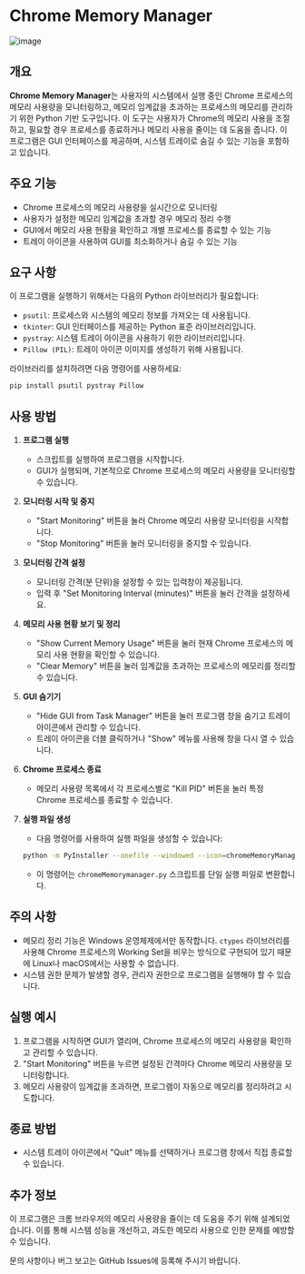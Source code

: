 # Chrome Memory Manager
![image](https://github.com/user-attachments/assets/6ec077bd-6cc2-4e76-83a5-40a0824ef671)

## 개요

**Chrome Memory Manager**는 사용자의 시스템에서 실행 중인 Chrome 프로세스의 메모리 사용량을 모니터링하고, 메모리 임계값을 초과하는 프로세스의 메모리를 관리하기 위한 Python 기반 도구입니다. 이 도구는 사용자가 Chrome의 메모리 사용을 조절하고, 필요할 경우 프로세스를 종료하거나 메모리 사용을 줄이는 데 도움을 줍니다. 이 프로그램은 GUI 인터페이스를 제공하며, 시스템 트레이로 숨길 수 있는 기능을 포함하고 있습니다.

## 주요 기능

- Chrome 프로세스의 메모리 사용량을 실시간으로 모니터링
- 사용자가 설정한 메모리 임계값을 초과할 경우 메모리 정리 수행
- GUI에서 메모리 사용 현황을 확인하고 개별 프로세스를 종료할 수 있는 기능
- 트레이 아이콘을 사용하여 GUI를 최소화하거나 숨길 수 있는 기능

## 요구 사항

이 프로그램을 실행하기 위해서는 다음의 Python 라이브러리가 필요합니다:

- `psutil`: 프로세스와 시스템의 메모리 정보를 가져오는 데 사용됩니다.
- `tkinter`: GUI 인터페이스를 제공하는 Python 표준 라이브러리입니다.
- `pystray`: 시스템 트레이 아이콘을 사용하기 위한 라이브러리입니다.
- `Pillow (PIL)`: 트레이 아이콘 이미지를 생성하기 위해 사용됩니다.

라이브러리를 설치하려면 다음 명령어를 사용하세요:

```sh
pip install psutil pystray Pillow
```

## 사용 방법

1. **프로그램 실행**
   - 스크립트를 실행하여 프로그램을 시작합니다.
   - GUI가 실행되며, 기본적으로 Chrome 프로세스의 메모리 사용량을 모니터링할 수 있습니다.

2. **모니터링 시작 및 중지**
   - "Start Monitoring" 버튼을 눌러 Chrome 메모리 사용량 모니터링을 시작합니다.
   - "Stop Monitoring" 버튼을 눌러 모니터링을 중지할 수 있습니다.

3. **모니터링 간격 설정**
   - 모니터링 간격(분 단위)을 설정할 수 있는 입력창이 제공됩니다.
   - 입력 후 "Set Monitoring Interval (minutes)" 버튼을 눌러 간격을 설정하세요.

4. **메모리 사용 현황 보기 및 정리**
   - "Show Current Memory Usage" 버튼을 눌러 현재 Chrome 프로세스의 메모리 사용 현황을 확인할 수 있습니다.
   - "Clear Memory" 버튼을 눌러 임계값을 초과하는 프로세스의 메모리를 정리할 수 있습니다.

5. **GUI 숨기기**
   - "Hide GUI from Task Manager" 버튼을 눌러 프로그램 창을 숨기고 트레이 아이콘에서 관리할 수 있습니다.
   - 트레이 아이콘을 더블 클릭하거나 "Show" 메뉴를 사용해 창을 다시 열 수 있습니다.

6. **Chrome 프로세스 종료**
   - 메모리 사용량 목록에서 각 프로세스별로 "Kill PID" 버튼을 눌러 특정 Chrome 프로세스를 종료할 수 있습니다.

7. **실행 파일 생성**
   - 다음 명령어를 사용하여 실행 파일을 생성할 수 있습니다:
   ```sh
   python -m PyInstaller --onefile --windowed --icon=chromeMemoryManager_icon.ico --add-data "chromeMemoryManager_icon.ico;." chromeMemorymanager.py
   ```
   - 이 명령어는 `chromeMemorymanager.py` 스크립트를 단일 실행 파일로 변환합니다.

## 주의 사항

- 메모리 정리 기능은 Windows 운영체제에서만 동작합니다. `ctypes` 라이브러리를 사용해 Chrome 프로세스의 Working Set을 비우는 방식으로 구현되어 있기 때문에 Linux나 macOS에서는 사용할 수 없습니다.
- 시스템 권한 문제가 발생할 경우, 관리자 권한으로 프로그램을 실행해야 할 수 있습니다.

## 실행 예시

1. 프로그램을 시작하면 GUI가 열리며, Chrome 프로세스의 메모리 사용량을 확인하고 관리할 수 있습니다.
2. "Start Monitoring" 버튼을 누르면 설정된 간격마다 Chrome 메모리 사용량을 모니터링합니다.
3. 메모리 사용량이 임계값을 초과하면, 프로그램이 자동으로 메모리를 정리하려고 시도합니다.

## 종료 방법

- 시스템 트레이 아이콘에서 "Quit" 메뉴를 선택하거나 프로그램 창에서 직접 종료할 수 있습니다.

## 추가 정보

이 프로그램은 크롬 브라우저의 메모리 사용량을 줄이는 데 도움을 주기 위해 설계되었습니다. 이를 통해 시스템 성능을 개선하고, 과도한 메모리 사용으로 인한 문제를 예방할 수 있습니다.

문의 사항이나 버그 보고는 GitHub Issues에 등록해 주시기 바랍니다.


